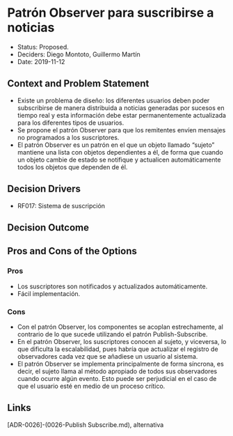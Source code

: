 # Patrón Observer para suscribirse a noticias

* Status: Proposed.
* Deciders: Diego Montoto, Guillermo Martín
* Date: 2019-11-12

## Context and Problem Statement
* Existe un problema de diseño: los diferentes usuarios deben poder subscribirse de manera distribuida a noticias generadas por sucesos en tiempo real y esta información debe estar permanentemente actualizada para los diferentes tipos de usuarios. 
* Se propone el patrón Observer para que los remitentes envíen mensajes no programados a los suscriptores.
* El patrón Observer es un patrón en el que un objeto llamado “sujeto” mantiene una lista con objetos dependientes a él, de forma que cuando un objeto cambie de estado se notifique y actualicen automáticamente todos los objetos que dependen de él.

## Decision Drivers

* RF017: Sistema de suscripción

## Decision Outcome

## Pros and Cons of the Options

### Pros
* Los suscriptores son notificados y actualizados automáticamente.
* Fácil implementación.

### Cons

* Con el patrón Observer, los componentes se acoplan estrechamente, al contrario de lo que sucede utilizando el patrón Publish-Subscribe.
* En el patrón Observer, los suscriptores conocen al sujeto, y viceversa, lo que dificulta la escalabilidad, pues habría que actualizar el registro de observadores cada vez que se añadiese un usuario al sistema.
* El patrón Observer se implementa principalmente de forma síncrona, es decir, el sujeto llama al método apropiado de todos sus observadores cuando ocurre algún evento. Esto puede ser perjudicial en el caso de que el usuario esté en medio de un proceso crítico.

## Links
[ADR-0026]-(0026-Publish Subscribe.md), alternativa
